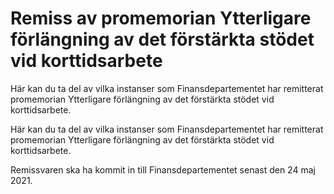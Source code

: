 # Remiss av promemorian Ytterligare förlängning av det förstärkta stödet vid korttidsarbete

Här kan du ta del av vilka instanser som Finansdepartementet har remitterat promemorian Ytterligare förlängning av det förstärkta stödet vid korttidsarbete.

Här kan du ta del av vilka instanser som Finansdepartementet har remitterat promemorian Ytterligare förlängning av det förstärkta stödet vid korttidsarbete.

Remissvaren ska ha kommit in till Finansdepartementet senast den 24 maj 2021.
